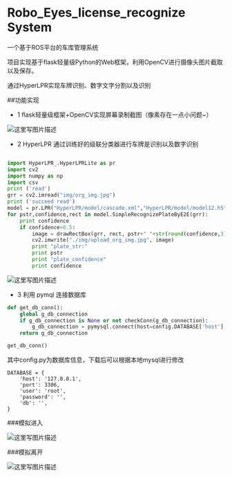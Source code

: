 
# Robo_Eyes_license_recognize System

一个基于ROS平台的车库管理系统

项目实现基于flask轻量级Python的Web框架，利用OpenCV进行摄像头图片截取以及保存。

通过HyperLPR实现车牌识别、数字文字分割以及识别

##功能实现

* 1 flask轻量级框架+OpenCV实现屏幕录制截图（像素存在一点小问题~）

![这里写图片描述](https://img-blog.csdn.net/20180706125128555?watermark/2/text/aHR0cHM6Ly9ibG9nLmNzZG4ubmV0L2x6aDgyMzA0NjU0NA==/font/5a6L5L2T/fontsize/400/fill/I0JBQkFCMA==/dissolve/70)

* 2 HyperLPR 通过训练好的级联分类器进行车牌是识别以及数字识别

```Python

import HyperLPR_.HyperLPRLite as pr
import cv2
import numpy as np
import csv
print ('read')
grr = cv2.imread("img/org_img.jpg")
print ('succeed read')
model = pr.LPR("HyperLPR/model/cascade.xml","HyperLPR/model/model12.h5","HyperLPR/model/ocr_plate_all_gru.h5")
for pstr,confidence,rect in model.SimpleRecognizePlateByE2E(grr):
    print confidence
    if confidence>0.5:
        image = drawRectBox(grr, rect, pstr+" "+str(round(confidence,3)))
        cv2.imwrite("./img/upload_org_img.jpg", image)
        print "plate_str:"
        print pstr
        print "plate_confidence"
        print confidence

```

![这里写图片描述](https://img-blog.csdn.net/20180706125653861?watermark/2/text/aHR0cHM6Ly9ibG9nLmNzZG4ubmV0L2x6aDgyMzA0NjU0NA==/font/5a6L5L2T/fontsize/400/fill/I0JBQkFCMA==/dissolve/70)

* 3 利用 pymql 连接数据库

```python
def get_db_conn():
    global g_db_connection
    if g_db_connection is None or not checkConn(g_db_connection):
        g_db_connection = pymysql.connect(host=config.DATABASE['host'], port=config.DATABASE['port'], user=config.DATABASE['user'], password=config.DATABASE['password'], db=config.DATABASE['db'], cursorclass=pymysql.cursors.DictCursor, charset='utf8')
    return g_db_connection

get_db_conn()
```
其中config.py为数据库信息，下载后可以根据本地mysql进行修改
```
DATABASE = {
    'host': '127.0.0.1',
    'port': 3306,
    'user': 'root',
    'password': '',
    'db': '',
}

```

###模拟进入

![这里写图片描述](https://img-blog.csdn.net/20180706130451403?watermark/2/text/aHR0cHM6Ly9ibG9nLmNzZG4ubmV0L2x6aDgyMzA0NjU0NA==/font/5a6L5L2T/fontsize/400/fill/I0JBQkFCMA==/dissolve/70)

###模拟离开

![这里写图片描述](https://img-blog.csdn.net/20180706130539491?watermark/2/text/aHR0cHM6Ly9ibG9nLmNzZG4ubmV0L2x6aDgyMzA0NjU0NA==/font/5a6L5L2T/fontsize/400/fill/I0JBQkFCMA==/dissolve/70)
